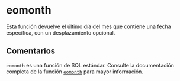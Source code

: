 ﻿---
SidebarGroup: "Funciones de fecha"
Autogenerated: true
---

# eomonth

Esta función devuelve el último día del mes que contiene una fecha específica, con un desplazamiento opcional.

## Comentarios 

`eomonth` es una función de SQL estándar. Consulte la documentación completa de la función [`eomonth`](https://learn.microsoft.com/es-es/sql/t-sql/functions/eomonth-transact-sql) para mayor información.
